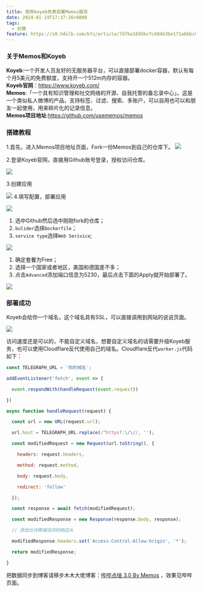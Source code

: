 ```yaml
---
title: 使用koyeb免费部署Memos服务
date: 2024-01-19T17:37:26+0800
tags:
  - 折腾
feature: https://i0.hdslb.com/bfs/article/7d7ba1695bcfc604b3be171a6bbc67a5514080334.jpg
---
```

### 关于Memos和Koyeb

**Koyeb**:一个开发人员友好的无服务器平台，可以直接部署docker容器，默认有每个月5美元的免费额度，支持开一个512m内存的容器。</br>
**Koyeb官网**：<https://www.koyeb.com/>  
**Memos**:「一个具有知识管理和社交网络的开源、自我托管的备忘录中心」。这是一个类似私人微博的产品，支持标签、过滤、搜索、多账户，可以自用也可以和朋友一起使用，用来碎片化的记录信息。</br>
**Memos项目地址**:<https://github.com/usememos/memos>

### 搭建教程
1.首先，进入Memos项目地址页面，Fork一份Memos到自己的仓库下。
![](https://i0.hdslb.com/bfs/article/890408e8ece9249597356dd8429da49f514080334.png)


2.登录Koyeb官网，直接用Github账号登录，授权访问仓库。

![](https://i0.hdslb.com/bfs/article/4cf8061789e3f2010ebb8556801c285b514080334.png)

3.创建应用

![](https://i0.hdslb.com/bfs/article/516607180f1eb6a1b0fc1d5b93016475514080334.png)
4.填写配置，部署应用

![](https://i0.hdslb.com/bfs/article/702dc61f47779c88a79ed8d3f0308475514080334.png)
1. 选中Github然后选中刚刚fork的仓库；
2. `bulider`选择`Dockerfile`；
3. `service type`选择`Web Serivice`;

![](https://i0.hdslb.com/bfs/article/2fe0147bcb85a0a3dfa2e8871abfee4a514080334.png)
1. 确定套餐为Free；
2. 选择一个国家或者地区，美国和德国差不多；
3. 点击`Advanced`添加端口信息为5230，最后点击下面的Apply就开始部署了。


![](https://i0.hdslb.com/bfs/article/a7c8ef3be02fe4ac16c4f9409eb4ddeb514080334.png)

### 部署成功
Koyeb会给你一个域名，这个域名具有SSL，可以直接调用到网站的说说页面。

![](https://i0.hdslb.com/bfs/article/60026b140a2c6123e1dbe6bb409eab43514080334.jpg)

访问速度还是可以的，不能自定义域名，想要自定义域名的话需要升级Koyeb服务，也可以使用Cloudflare反代使用自己的域名。Cloudflare反代`worker.js`代码如下：
```js
const TELEGRAPH_URL = '你的域名';

addEventListener('fetch', event => {

  event.respondWith(handleRequest(event.request))

})

async function handleRequest(request) {

  const url = new URL(request.url);

  url.host = TELEGRAPH_URL.replace(/^https?:\/\//, '');

  const modifiedRequest = new Request(url.toString(), {

    headers: request.headers,

    method: request.method,

    body: request.body,

    redirect: 'follow'

  });

  const response = await fetch(modifiedRequest);

  const modifiedResponse = new Response(response.body, response);

  // 添加允许跨域访问的响应头

  modifiedResponse.headers.set('Access-Control-Allow-Origin', '*');

  return modifiedResponse;

}
```
把数据同步到博客请移步木木大佬博客：[哔哔点啥 3.0 By Memos](https://immmmm.com/bb-by-memos-v3/)
，效果见哔哔页面。